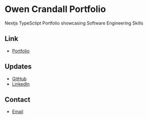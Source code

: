 # Owen Crandall Portfolio

Nextjs TypeSctipt Portfolio showcasing Software Engineering Skills

## Link

- [Portfolio]((https://www.owenomc.vercel.app))

## Updates

- [GitHub]((https://github.com/owenomc))
- [LinkedIn]((https://www.linkedin.com/in/owen-crandall))

## Contact

- [Email](owenmcrandall@gmail.com)
